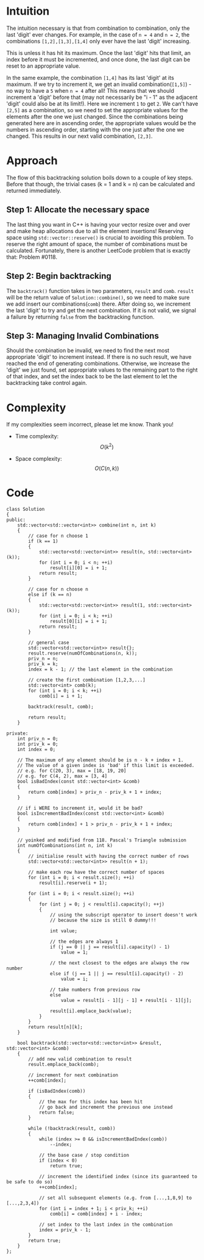 # Intuition
<!-- Describe your first thoughts on how to solve this problem. -->
The intuition necessary is that from combination to combination, only the last 'digit' ever changes. For example, in the case of `n = 4` and `n = 2`, the combinations `[1,2],[1,3],[1,4]` only ever have the last 'digit' increasing.

This is unless it has hit its maximum. Once the last 'digit' hits that limit, an index before it must be incremented, and once done, the last digit can be reset to an appropriate value.

In the same example, the combination `[1,4]` has its last 'digit' at its maximum. If we try to increment it, we get an invalid combination(`[1,5]`) - no way to have a `5` when `n = 4` after all! This means that we should increment a 'digit' before that (may not necessarily be "i - 1" as the adjacent 'digit' could also be at its limit!). Here we increment `1` to get `2`. We can't have `[2,5]` as a combination, so we need to set the appropriate values for the elements after the one we just changed. Since the combinations being generated here are in ascending order, the appropriate values would be the numbers in ascending order, starting with the one just after the one we changed. This results in our next valid combination, `[2,3]`.

# Approach
<!-- Describe your approach to solving the problem. -->
The flow of this backtracking solution boils down to a couple of key steps. Before that though, the trivial cases (k = 1 and k = n) can be calculated and returned immediately.

## Step 1: Allocate the necessary space
The last thing you want in C++ is having your vector resize over and over and make heap allocations due to all the element insertions! Reserving space using `std::vector::reserve()` is crucial to avoiding this problem. To reserve the right amount of space, the number of combinations must be calculated. Fortunately, there is another LeetCode problem that is exactly that: Problem #0118.

## Step 2: Begin backtracking
The `backtrack()` function takes in two parameters, `result` and `comb`. `result` will be the return value of `Solution::combine()`, so we need to make sure we add insert our combinations(`comb`) there. After doing so, we increment the last 'digit' to try and get the next combination. If it is not valid, we signal a failure by returning `false` from the backtracking function.

## Step 3: Managing Invalid Combinations
Should the combination be invalid, we need to find the next most appropriate 'digit' to increment instead. If there is no such result, we have reached the end of generating combinations. Otherwise, we increase the 'digit' we just found, set appropriate values to the remaining part to the right of that index, and set the index back to be the last element to let the backtracking take control again.

# Complexity
If my complexities seem incorrect, please let me know. Thank you!

<!-- Add your time complexity here, e.g. $$O(n)$$ -->
- Time complexity: $$O(k^2)$$

<!-- Add your space complexity here, e.g. $$O(n)$$ -->
- Space complexity: $$O(C(n,k))$$

# Code
```
class Solution
{
public:
	std::vector<std::vector<int>> combine(int n, int k)
	{
		// case for n choose 1
		if (k == 1)
		{
			std::vector<std::vector<int>> result(n, std::vector<int>(k));
			for (int i = 0; i < n; ++i)
				result[i][0] = i + 1;
			return result;
		}

		// case for n choose n
		else if (k == n)
		{
			std::vector<std::vector<int>> result(1, std::vector<int>(k));
			for (int i = 0; i < k; ++i)
				result[0][i] = i + 1;
			return result;
		}

		// general case
		std::vector<std::vector<int>> result{};
		result.reserve(numOfCombinations(n, k));
		priv_n = n;
		priv_k = k;
		index = k - 1; // the last element in the combination

		// create the first combination [1,2,3,...]
		std::vector<int> comb(k);
		for (int i = 0; i < k; ++i)
			comb[i] = i + 1;

		backtrack(result, comb);

		return result;
	}

private:
	int priv_n = 0;
	int priv_k = 0;
	int index = 0;

	// The maximum of any element should be is n - k + index + 1.
	// The value of a given index is 'bad' if this limit is exceeded.
	// e.g. for C(20, 3), max = [18, 19, 20]
	// e.g. for C(4, 2), max = [3, 4]
	bool isBadIndex(const std::vector<int> &comb)
	{
		return comb[index] > priv_n - priv_k + 1 + index;
	}

	// if i WERE to increment it, would it be bad?
	bool isIncrementBadIndex(const std::vector<int> &comb)
	{
		return comb[index] + 1 > priv_n - priv_k + 1 + index;
	}

	// yoinked and modified from 118. Pascal's Triangle submission
	int numOfCombinations(int n, int k)
	{
		// initialise result with having the correct number of rows
		std::vector<std::vector<int>> result(n + 1);

		// make each row have the correct number of spaces
		for (int i = 0; i < result.size(); ++i)
			result[i].reserve(i + 1);

		for (int i = 0; i < result.size(); ++i)
		{
			for (int j = 0; j < result[i].capacity(); ++j)
			{
				// using the subscript operator to insert doesn't work
				// because the size is still 0 dummy!!!

				int value;

				// the edges are always 1
				if (j == 0 || j == result[i].capacity() - 1)
					value = 1;

				// the next closest to the edges are always the row number
				else if (j == 1 || j == result[i].capacity() - 2)
					value = i;

				// take numbers from previous row
				else
					value = result[i - 1][j - 1] + result[i - 1][j];

				result[i].emplace_back(value);
			}
		}
		return result[n][k];
	}

	bool backtrack(std::vector<std::vector<int>> &result, std::vector<int> &comb)
	{
		// add new valid combination to result
		result.emplace_back(comb);

		// increment for next combination
		++comb[index];

		if (isBadIndex(comb))
		{
			// the max for this index has been hit
			// go back and increment the previous one instead
			return false;
		}

		while (!backtrack(result, comb))
		{
			while (index >= 0 && isIncrementBadIndex(comb))
				--index;

			// the base case / stop condition
			if (index < 0)
				return true;

			// increment the identified index (since its guaranteed to be safe to do so)
			++comb[index];

			// set all subsequent elements (e.g. from [...,1,8,9] to [...,2,3,4])
			for (int i = index + 1; i < priv_k; ++i)
				comb[i] = comb[index] + i - index;

			// set index to the last index in the combination
			index = priv_k - 1;
		}
		return true;
	}
};

```